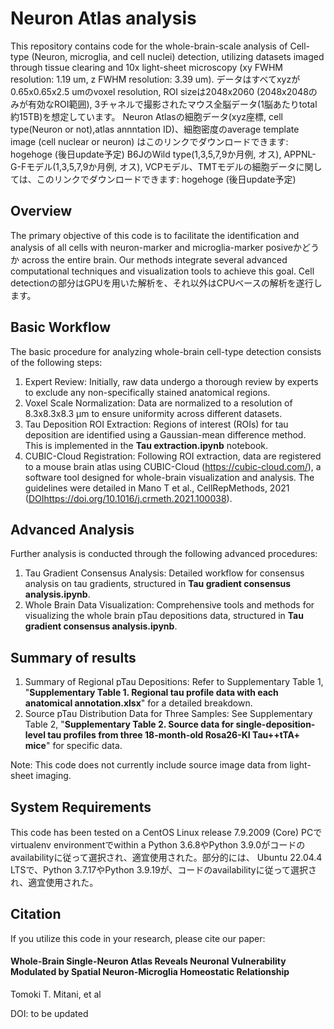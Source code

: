 # Neuron Atlas analysis
This repository contains code for the whole-brain-scale analysis of Cell-type (Neuron, microglia, and cell nuclei) detection, utilizing datasets imaged through tissue clearing and 10x light-sheet microscopy (xy FWHM resolution: 1.19 um, z FWHM resolution: 3.39 um). データはすべてxyzが0.65x0.65x2.5 umのvoxel resolution, ROI sizeは2048x2060 (2048x2048のみが有効なROI範囲), 3チャネルで撮影されたマウス全脳データ(1脳あたりtotal 約15TB)を想定しています。
Neuron Atlasの細胞データ(xyz座標, cell type(Neuron or not),atlas annntation ID)、細胞密度のaverage template image (cell nuclear or neuron) はこのリンクでダウンロードできます: hogehoge (後日update予定)
B6JのWild type(1,3,5,7,9か月例, オス), APPNL-G-Fモデル(1,3,5,7,9か月例, オス), VCPモデル、TMTモデルの細胞データに関しては、このリンクでダウンロードできます: hogehoge (後日update予定)


## Overview
The primary objective of this code is to facilitate the identification and analysis of all cells with neuron-marker and microglia-marker posiveかどうか across the entire brain. Our methods integrate several advanced computational techniques and visualization tools to achieve this goal. Cell detectionの部分はGPUを用いた解析を、それ以外はCPUベースの解析を遂行します。




## Basic Workflow
The basic procedure for analyzing whole-brain cell-type detection consists of the following steps:

1. Expert Review: Initially, raw data undergo a thorough review by experts to exclude any non-specifically stained anatomical regions.
2. Voxel Scale Normalization: Data are normalized to a resolution of 8.3x8.3x8.3 µm to ensure uniformity across different datasets.
3. Tau Deposition ROI Extraction: Regions of interest (ROIs) for tau deposition are identified using a Gaussian-mean difference method. This is implemented in the **Tau extraction.ipynb** notebook.
4. CUBIC-Cloud Registration: Following ROI extraction, data are registered to a mouse brain atlas using CUBIC-Cloud (https://cubic-cloud.com/), a software tool designed for whole-brain visualization and analysis. The guidelines were detailed in Mano T et al., CellRepMethods, 2021 ([DOI](https://doi.org/10.1016/j.crmeth.2021.100038)https://doi.org/10.1016/j.crmeth.2021.100038).





## Advanced Analysis
Further analysis is conducted through the following advanced procedures:

1. Tau Gradient Consensus Analysis: Detailed workflow for consensus analysis on tau gradients, structured in **Tau gradient consensus analysis.ipynb**.
2. Whole Brain Data Visualization: Comprehensive tools and methods for visualizing the whole brain pTau depositions data, structured in **Tau gradient consensus analysis.ipynb**.





## Summary of results
1. Summary of Regional pTau Depositions: Refer to Supplementary Table 1, "**Supplementary Table 1. Regional tau profile data with each anatomical annotation.xlsx**" for a detailed breakdown.
2. Source pTau Distribution Data for Three Samples: See Supplementary Table 2, "**Supplementary Table 2. Source data for single-deposition-level tau profiles from three 18-month-old Rosa26-KI Tau++tTA+ mice**" for specific data.

Note: This code does not currently include source image data from light-sheet imaging.





## System Requirements
This code has been tested on a CentOS Linux release 7.9.2009 (Core) PCでvirtualenv environmentでwithin a Python 3.6.8やPython 3.9.0がコードのavailabilityに従って選択され、適宜使用された。部分的には、 Ubuntu 22.04.4 LTSで、Python 3.7.17やPython 3.9.19が、コードのavailabilityに従って選択され、適宜使用された。





## Citation
If you utilize this code in your research, please cite our paper:
#### Whole-Brain Single-Neuron Atlas Reveals Neuronal Vulnerability Modulated by Spatial Neuron-Microglia Homeostatic Relationship
Tomoki T. Mitani, et al

DOI: to be updated


